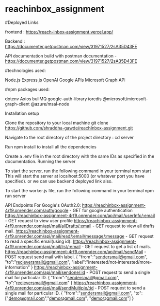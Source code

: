 # reachinbox_assignment
#Deployed Links

frontend : https://reach-inbox-assignment.vercel.app/

Backend : https://documenter.getpostman.com/view/31971527/2sA35D43FE

API documentation build with postman documentation - https://documenter.getpostman.com/view/31971527/2sA35D43FE


#technologies used:

Node.js
Express.js
OpenAI
Google APIs
Microsoft Graph API


#npm packages used:

dotenv
Axios
bullMQ
google-auth-library
ioredis
@microsoft/microsoft-graph-client
@azure/msal-node



Installation setup

Clone the repository to your local machine
git clone https://github.com/shraddha-gawde/reachInbox-assignment.git


Navigate to the root directory of the project directory :
cd server


Run npm install to install all the dependencies


Create a .env file in the root directory with the same IDs as specified in the documentation.
Running the server



To start the server, run the following command in your terminal
npm start
This will start the server at localhost:5000 (or whatever port you have specified). or we can use backend deployed link also.



To start the worker.js file, run the following command in your terminal
npm run server



API Endpoints
For Google's OAuth2.0:
https://reachinbox-assignment-4rf9.onrender.com/auth/google - GET for google authentication
https://reachinbox-assignment-4rf9.onrender.com/api/mail/userInfo/:email - GET request to view user profile
https://reachinbox-assignment-4rf9.onrender.com/api/mail/allDrafts/:email - GET request to view all drafts mail.
https://reachinbox-assignment-4rf9.onrender.com/api/mail/read/:email/message/:message - GET request to read a specific email(using id).
https://reachinbox-assignment-4rf9.onrender.com/api/mail/list/:email - GET request to get a list of mails.
https://reachinbox-assignment-4rf9.onrender.com/api/mail/sendMail - POST request send mail with label.
{
    "from":"sendersmail@gmail.com",
    "to":"recieversmail@gmail.com",
    "label":"interested/not-interested/more-information"
}
https://reachinbox-assignment-4rf9.onrender.com/api/mail/sendone/:id - POST request to send a single mail for particular ID.
{
    "from":"sendersmail@gmail.com",
    "to":"recieversmail@gmail.com"
}
https://reachinbox-assignment-4rf9.onrender.com/api/mail/sendMultiple/:id - POST request to send a single mail for particular ID.
{
   "from":"sendersmail@gmail.com",
   "to":["demo@gmail.com","demo@gmail.com", "demo@gmail.com"]
}
